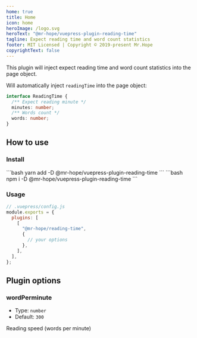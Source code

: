 ```yaml
---
home: true
title: Home
icon: home
heroImage: /logo.svg
heroText: "@mr-hope/vuepress-plugin-reading-time"
tagline: Expect reading time and word count statistics
footer: MIT Licensed | Copyright © 2019-present Mr.Hope
copyrightText: false
---
```


This plugin will inject expect reading time and word count statistics into the page object.

Will automatically inject `readingTime` into the page object:

```ts
interface ReadingTime {
  /** Expect reading minute */
  minutes: number;
  /** Words count */
  words: number;
}
```

## How to use

### Install

<CodeGroup>
<CodeGroupItem title="yarn">
```bash
yarn add -D @mr-hope/vuepress-plugin-reading-time
```
</CodeGroupItem>

<CodeGroupItem title="npm">
```bash
npm i -D @mr-hope/vuepress-plugin-reading-time
```
</CodeGroupItem>
</CodeGroup>

### Usage

```js
// .vuepress/config.js
module.exports = {
  plugins: [
    [
      "@mr-hope/reading-time",
      {
        // your options
      },
    ],
  ],
};
```

## Plugin options

### wordPerminute

- Type: `number`
- Default: `300`

Reading speed (words per minute)
